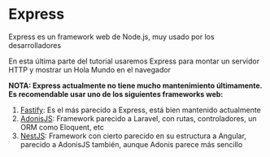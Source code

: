 # Express

Express es un framework web de Node.js, muy usado por los desarrolladores

En esta última parte del tutorial usaremos Express para montar un servidor HTTP y mostrar un Hola Mundo en el navegador

**NOTA: Express actualmente no tiene mucho mantenimiento últimamente. Es recomendable usar uno de los siguientes frameworks web:**

1. [Fastify](https://github.com/fastify/fastify): Es el más parecido a Express, está bien mantenido actualmente
2. [AdonisJS](https://adonisjs.com/): Framework parecido a Laravel, con rutas, controladores, un ORM como Eloquent, etc
3. [NestJS](https://nestjs.com/): Framework con cierto parecido en su estructura a Angular, parecido a AdonisJS también, aunque Adonis parece más sencillo
